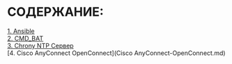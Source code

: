 # СОДЕРЖАНИЕ:  

[1. Ansible](Ansible.md)  
[2. CMD_BAT](CMD_BAT.md)  
[3. Chrony NTP Сервер](https://github.com/klochkovyaroslav/Manuals/blob/c64c329aae5a2f084b1502369db06f63857808cc/Chrony-NTP%20%D0%A1%D0%B5%D1%80%D0%B2%D0%B5%D1%80.md)  
[4. Cisco AnyConnect OpenConnect](Cisco AnyConnect-OpenConnect.md)  

